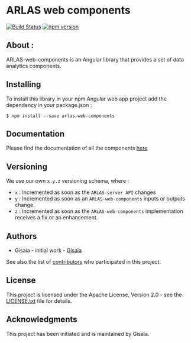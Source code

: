 # ARLAS web components

[![Build Status](https://travis-ci.org/gisaia/ARLAS-web-components.svg?branch=develop)](https://travis-ci.org/gisaia/ARLAS-web-components)
[![npm version](https://badge.fury.io/js/arlas-web-components.svg)](https://badge.fury.io/js/arlas-web-components)

## About :
ARLAS-web-components is an Angular library that provides a set of data analytics components.

## Installing

To install this library in your npm Angular web app project add the dependency in your package.json :

```shell
$ npm install --save arlas-web-components
```

## Documentation

Please find the documentation of all the components [here](http://docs.arlas.io/arlas-tech/current/classes/_components_donut_donut_component_.donutcomponent/)

## Versioning

We use our own `x.y.z` versioning schema, where :

- `x` : Incremented as soon as the `ARLAS-server API` changes
- `y` : Incremented as soon as an `ARLAS-web-components` inputs or outputs change.
- `z` : Incremented as soon as the `ARLAS-web-components` implementation receives a fix or an enhancement.

## Authors

- Gisaia - initial work - [Gisaïa](https://gisaia.com/) 

See also the list of [contributors](https://github.com/gisaia/ARLAS-web-components/graphs/contributors) who participated in this project.

## License

This project is licensed under the Apache License, Version 2.0 - see the [LICENSE.txt](https://github.com/gisaia/ARLAS-web-components/blob/develop/LICENSE.txt) file for details.

## Acknowledgments

This project has been initiated and is maintained by Gisaïa.
